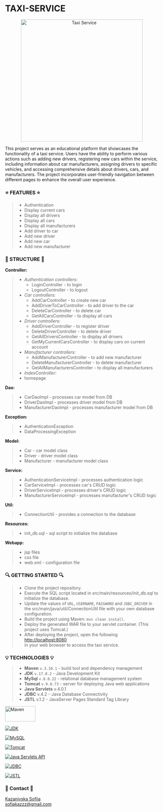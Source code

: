 ﻿# TAXI-SERVICE
 
 <p align="center">
  <img src="https://github.com/SofiiaKazanivska/TAXI-SERVICE/blob/main/taxi_service.jpg" alt="Taxi Service" width="400">
</p>


This project serves as an educational platform that showcases the functionality of a taxi service. Users have the ability to perform various actions such as adding new drivers, registering new cars within the service, including information about car manufacturers, assigning drivers to specific vehicles, and accessing comprehensive details about drivers, cars, and manufacturers. The project incorporates user-friendly navigation between different pages to enhance the overall user experience.

### ⭐️ FEATURES ⭐️
> - Authentication
> - Display current cars
> - Display all drivers
> - Display all cars
> - Display all manufacturers
> - Add driver to car
> - Add new driver
> - Add new car
> - Add new manufacturer


### 🚀 STRUCTURE 🚀

__Controller:__

  > - *Authentication controllers:*
  >   - LoginController - to login
  >   - LogoutController - to logout
  > - *Car controllers:*
  >   - AddCarController - to create new car 
  >   - AddDriverToCarController - to add driver to the car
  >    - DeleteCarController - to delete car
  >    - GetAllCarsController - to display all cars
  > - *Driver controllers:*
  >    - AddDriverController - to register driver
  >    - DeleteDriverController - to delete driver
  >    - GetAllDriversController - to display all drivers
  >    - GetMyCurrentCarsController - to display cars on current account
  > - *Manufacturer controllers:*
  >    - AddManufacturerController - to add new manufacturer
  >    - DeleteManufacturerController - to delete manufacturer
  >    - GetAllManufacturersController - to display all manufacturers
  > - *IndexController:*
  >  - homepage
    
__Dao:__
  > - CarDaoImpl - processes car model from DB
  > - DriverDaoImpl - processes driver model from DB
  > - ManufacturerDaoImpl - processes manufacturer model from DB

__Exception:__
 >  - AuthenticationException 
 >  - DataProcessingException

__Model:__
  > - Car - car model class
  > - Driver - driver model class
  > - Manufacturer - manufacturer model class
   
__Service:__
  > - AuthenticationServiceImpl - processes authentication logic
  > - CarServiceImpl - processes car's CRUD logic
  > - DriverServiceImpl - processes driver's CRUD logic
  > - ManufacturerServiceImpl - processes manufacturer's CRUD logic

__Util:__
  > - ConnectionUtil - provides a connection to the database

__Resources:__
  > - init_db.sql - sql script to initialize the database

__Webapp:__
  > - jsp files
  > - css file 
  > - web.xml - configuration file

### 🔍 GETTING STARTED 🔍
> - Clone the project repository.
> - Execute the SQL script located in src/main/resources/init_db.sql to initialize the database.
> - Update the values of `URL`, `USERNAME`, `PASSWORD` and `JDBC_DRIVER` in the src/main/java/util/ConnectionUtil file with your own database configuration.
> - Build the project using Maven: `mvn clean install`.
> - Deploy the generated WAR file to your servlet container. (This project uses Tomcat.)
> - After deploying the project, open the following 
[http://localhost:8080](http://localhost:8080) <br> in your web browser to access the taxi service.



### 💡 TECHNOLOGIES 💡
> - **Maven** `v.3.10.1` - build tool and dependency management
> - **JDK** `v.17.0.2` - Java Development Kit
> - **MySql** `v.8.0.22` - relational database management system
> - **Tomcat** `v.9.0.73` - server for deploying Java web applications
> - **Java Servlets** v.4.0.1 
> - **JDBC** v.4.2 - Java Database Connectivity
> - **JSTL** v.1.2 - JavaServer Pages Standard Tag Library


 <a href="https://mvnrepository.com/artifact/org.apache.maven.plugins/maven-compiler-plugin/3.10.1">
    <img src="https://maven.apache.org/images/maven-logo-black-on-white.png" alt="Maven" width="100" height="50">
</a>


  [![JDK](https://img.shields.io/badge/JDK-v.17.0.2-orange)](https://www.oracle.com/java/technologies/javase-jdk17-downloads.html)


   [![MySQL](https://img.shields.io/badge/MySQL-v.8.0.22-blue)](https://dev.mysql.com/downloads/mysql/8.0.22.html)


   [![Tomcat](https://img.shields.io/badge/Tomcat-v.9.0.73-yellowgreen)](https://tomcat.apache.org/download-90.cgi)


   [![Java Servlets API](https://img.shields.io/badge/Java%20Servlets%20API-v.4.0.1-blueviolet)](https://mvnrepository.com/artifact/javax.servlet/javax.servlet-api/4.0.1)

   [![JDBC](https://img.shields.io/badge/JDBC-v.4.2-lightgrey)](https://mvnrepository.com/artifact/org.apache.maven.plugins/maven-compiler-plugin/3.10.1)

   [![JSTL](https://img.shields.io/badge/JSTL-v.1.2-yellow)](https://mvnrepository.com/artifact/javax.servlet/jstl/1.2)


### 💬 Contact 💬
	
[Kazanivska Sofiia](https://www.linkedin.com/in/sofiia-kazanivska-40a413232/) <br>
sofiakazzz@gmail.com
